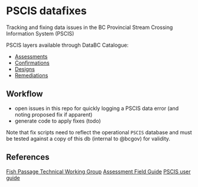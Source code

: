 # PSCIS datafixes

Tracking and fixing data issues in the BC Provincial Stream Crossing Information System (PSCIS)

PSCIS layers available through DataBC Catalogue:

- [Assessments](https://catalogue.data.gov.bc.ca/dataset/pscis-assessments)
- [Confirmations](https://catalogue.data.gov.bc.ca/dataset/pscis-habitat-confirmations)
- [Designs](https://catalogue.data.gov.bc.ca/dataset/pscis-design-proposal)
- [Remediations](https://catalogue.data.gov.bc.ca/dataset/pscis-remediation)

## Workflow

- open issues in this repo for quickly logging a PSCIS data error (and noting proposed fix if apparent)
- generate code to apply fixes (todo)

Note that fix scripts need to reflect the operational `PSCIS` database and must be tested against a copy of this db (internal to @bcgov) for validity.

## References

[Fish Passage Technical Working Group](https://www2.gov.bc.ca/gov/content/environment/plants-animals-ecosystems/fish/aquatic-habitat-management/fish-passage/fish-passage-technical)
[Assessment Field Guide](https://www2.gov.bc.ca/assets/gov/environment/natural-resource-stewardship/land-based-investment/forests-for-tomorrow/field-assessment-for-determining-fish-passage-status-of-cbs.pdf)
[PSCIS user guide](https://www2.gov.bc.ca/assets/gov/environment/natural-resource-stewardship/land-based-investment/forests-for-tomorrow/pscis-user-guide-v2.pdf)
